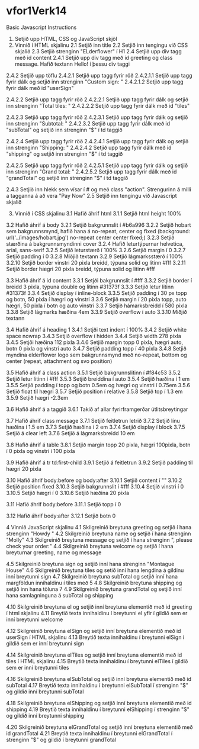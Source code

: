 # vfor1Verk14
Basic Javascript Instructions

1. Setjið upp HTML, CSS og JavaScript skjöl
2. Vinnið í HTML skjalinu
2.1 Setjið inn title
2.2 Setjið inn tengingu við CSS skjalið
2.3 Setjið strenginn "ELderflower" í H1
2.4 Setjið upp div tagg með id content
2.4.1 Setjið upp div tagg með id greeting og class message. Hafið textann Hello! í þessu div taggi

2.4.2 Setjið upp töflu
2.4.2.1 Setjið upp tagg fyrir röð
2.4.2.1.1 Setjið upp tagg fyrir dálk og setjið inn strenginn "Custom sign: "
2.4.2.1.2 Setjið upp tagg fyrir dálk með id "userSign"

2.4.2.2 Setjið upp tagg fyrir röð
2.4.2.2.1 Setjið upp tagg fyrir dálk og setjið inn strenginn "Total tiles: "
2.4.2.2.2 Setjið upp tagg fyrir dálk með id "tiles"

2.4.2.3 Setjið upp tagg fyrir röð
2.4.2.3.1 Setjið upp tagg fyrir dálk og setjið inn strenginn "Subtotal: "
2.4.2.3.2 Setjið upp tagg fyrir dálk með id "subTotal" og setjið inn strenginn "$" í td taggið

2.4.2.4 Setjið upp tagg fyrir röð
2.4.2.4.1 Setjið upp tagg fyrir dálk og setjið inn strenginn "Shipping: "
2.4.2.4.2 Setjið upp tagg fyrir dálk með id "shipping" og setjið inn strenginn "$" í td taggið

2.4.2.5 Setjið upp tagg fyrir röð
2.4.2.5.1 Setjið upp tagg fyrir dálk og setjið inn strenginn "Grand total: "
2.4.2.5.2 Setjið upp tagg fyrir dálk með id "grandTotal" og setjið inn strenginn "$" í td taggið

2.4.3 Setjið inn hlekk sem vísar í # og með class "action". Strengurinn á milli a tagganna á að vera "Pay Now"
2.5 Setjið inn tengingu við Javascript skjalið

3.  Vinnið í CSS skjalinu
3.1 Hafið áhrif html
3.1.1 Setjið html  height 100%

3.2 Hafið áhrif á body
3.2.1 Setjið bakgrunnslit í #b6a996
3.2.2 Setjið hobart sem bakgrunnsmynd, hafið hana á no-repeat, center og fixed 
  (background: url('../images/hobart.jpg') no-repeat center center fixed;)
3.2.3 Setjið stærðina á bakgrunnsmyndinni  cover
3.2.4 Hafið leturtýpurnar helvetica, arial, sans-serif
3.2.5 Setjið leturstærð í 100%
3.2.6 Setjið margin í 0
3.2.7 Setjið padding í 0
3.2.8 Miðjið textann
3.2.9 Setjið lágmarksstærð í 100%
3.2.10  Setjið border vinstri  20 pixla breidd, týpuna solid og litinn #fff
3.2.11  Setjið border hægri  20 pixla breidd, týpuna solid og litinn #fff

3.3 Hafið áhrif á id content
3.3.1 Setjði bakgrunnslit í #fff
3.3.2 Setjið border í breidd 3 pixla, týpuna double og litinn #31373f
3.3.3 Setjið  letur litinn #31373f
3.3.4 Setjið display í inline-block
3.3.5 Setjið padding í 30 px topp og botn, 50 pixla í hægri og vinstri
3.3.6 Setjið margin í 20 pixla topp, auto  hægri, 50 pixla í botn og auto vinstri
3.3.7 Setjið hámarksbreidd í 580 pixla
3.3.8 Setjið lágmarks hæðina  4em
3.3.9 Setjið overflow í auto
3.3.10  Miðjið textann

3.4 Hafið áhrif á heading 1
3.4.1 Setjði text indent í 100%
3.4.2 Setjið white space  nowrap
3.4.3 Setjið overflow í hidden
3.4.4 Setjið width  278 pixla
3.4.5 Setjði hæðina  112 pixla
3.4.6 Setjið margin  topp 0 pixla, hægri auto, botn 0 pixla og vinstri auto
3.4.7 Setjið padding topp í 40 pixla
3.4.8 Setjið myndina elderflower logo sem bakgrunnsmynd með no-repeat, bottom og center (repeat, attachment og svo position)

3.5 Hafið áhrif á class action
3.5.1 Setjið bakgrunnslitinn í #f84c53
3.5.2 Setjið letur litinn í #fff
3.5.3 Setjið breiddina í auto
3.5.4 Setjið hæðina í 1 em
3.5.5 Setjið padding í topp og botn 0.5em og hægri og vinstri í 0.75em
3.5.6 Setjið float til hægri
3.5.7 Setjið position í relative
3.5.8 Setjið top í 1.3 em
3.5.9 Setjið hægri  -2.3em

3.6 Hafið áhrif á a taggið
3.6.1 Takið af allar fyrirframgerðar útlitsbreytingar

3.7 Hafið áhrif  class message
3.7.1 Setjið feitletrun  letrið
3.7.2 Setjið línu hæðina í 1.5 em
3.7.3 Setjið hæðina í 2 em
3.7.4 Setjið display í block
3.7.5 Setjið á clear left
3.7.6 Setjið á lágmarksbreidd 10 em

3.8 Hafið áhrif á table
3.8.1 Setjið margin  topp 20 pixla, hægri 100pixla, botn í 0 pixla og vinstri í 100 pixla

3.9 Hafið áhrif á tr td:first-child
3.9.1 Setjið á feitletrun
3.9.2 Setjið padding til hægri 20 pixla

3.10  Hafið áhrif body:before og body:after
3.10.1  Setjið content í ""
3.10.2  Setjið position  fixed
3.10.3  Setjið bakgrunnslit í #fff
3.10.4  Setjið vinstri í 0
3.10.5  Setjið hægri í 0
3.10.6  Setjið hæðina  20 pixla

3.11  Hafið áhrif  body:before
3.11.1  Setjið topp í 0

3.12  Hafið áhrif  body:after
3.12.1  Setjið botn  0

4 Vinnið  JavaScript skjalinu
4.1 Skilgreinið breytuna greeting og setjið í hana strenginn "Howdy "
4.2 Skilgreinið breytuna name og setjið í hana strenginn "Molly"
4.3 Skilgreinið breytuna message og setjið í hana strenginn ", please check your order:"
4.4 Skilgreinið breytuna welcome og setjið í hana breyturnar greeting, name og message

4.5 Skilgreinið breytuna sign og setjið inní hana strenginn "Montague House"
4.6 Skilgreinið breytuna tiles og setið inní hana lengdina á gildinu inní breytunni sign
4.7 Skilgreinið breytuna subTotal og setjið inní hana margföldun  innihaldinu í tiles með 5
4.8 Skilgreinið breytuna shipping og setjið inn hana töluna 7
4.9 Skilgreinið breytuna grandTotal og setjið inní hana samlagninguna á subTotal og shipping

4.10  Skilgreinið breytuna el og setjið inní breytuna elementið með id greeting í html skjalinu
4.11  Breytið texta innihaldinu í breytunni el yfir í gildið sem er inní breytunni welcome

4.12  Skilgreinið breytuna elSign og setjið inní breytuna elementið með id userSign í HTML skjalinu
4.13  Breytið texta innihaldinu í breytunni elSign í gildið sem er inní breytunni sign

4.14  Skilgreinið breytuna elTiles og setjið inní breytuna elementið með id tiles í HTML skjalinu
4.15  Breytið texta innihaldinu í breytunni elTiles í gildið sem er inní breytunni tiles

4.16  Skilgreinið breytuna elSubTotal og setjið inní breytuna elementið með id subTotal
4.17  Breytið texta innihaldinu í breytunni elSubTotal í strenginn "$" og gildið inní breytunni subTotal

4.18  Skilgreinið breytuna elShipping og setjið inní breytuna elementið með id shipping
4.19  Breytið texta innihaldinu í breytunni elShipping í strenginn "$" og gildið inní breytunni shipping

4.20  Skilgreinið breytuna elGrandTotal og setjið inní breytuna elementið með id grandTotal
4.21  Breytið texta innihaldinu í breytunni elGrandTotal í strenginn "$" og gildið í breytunni grandTotal
